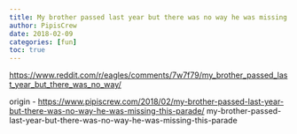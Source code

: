 ```yaml
---
title: My brother passed last year but there was no way he was missing this parade!
author: PipisCrew
date: 2018-02-09
categories: [fun]
toc: true
---
```


https://www.reddit.com/r/eagles/comments/7w7f79/my_brother_passed_last_year_but_there_was_no_way/

origin - https://www.pipiscrew.com/2018/02/my-brother-passed-last-year-but-there-was-no-way-he-was-missing-this-parade/ my-brother-passed-last-year-but-there-was-no-way-he-was-missing-this-parade